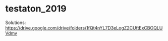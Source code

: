 # testaton_2019

Solutions:
https://drive.google.com/drive/folders/1fQt4nYL7D3eLogZ2CUftExCBOQLUVdmv
